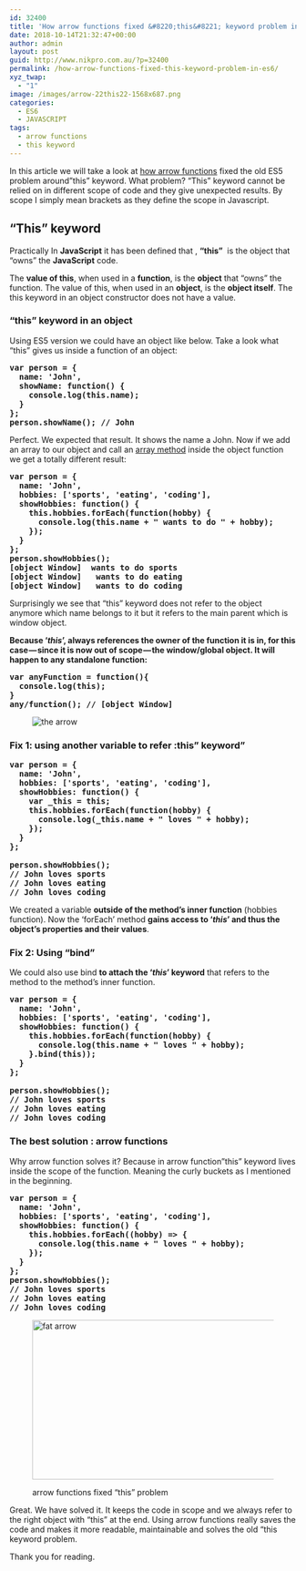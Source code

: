 ```yaml
---
id: 32400
title: 'How arrow functions fixed &#8220;this&#8221; keyword problem in ES6?'
date: 2018-10-14T21:32:47+00:00
author: admin
layout: post
guid: http://www.nikpro.com.au/?p=32400
permalink: /how-arrow-functions-fixed-this-keyword-problem-in-es6/
xyz_twap:
  - "1"
image: /images/arrow-22this22-1568x687.png
categories:
  - ES6
  - JAVASCRIPT
tags:
  - arrow functions
  - this keyword
---
```

In this article we will take a look at [how arrow functions](http://www.nikpro.com.au/some-arrow-function-benefits-with-examples-explained/) fixed the old ES5 problem around&#8221;this&#8221; keyword. What problem? &#8220;This&#8221; keyword cannot be relied on in different scope of code and they give unexpected results. By scope I simply mean brackets as they define the scope in Javascript.

## &#8220;This&#8221; keyword

Practically In **JavaScript** it has been defined that , **&#8220;this&#8221;**  is the object that &#8220;owns&#8221; the **JavaScript** code. 

The **value of this**, when used in a **function**, is the **object** that &#8220;owns&#8221; the function. The value of this, when used in an **object**, is the **object itself**. The this keyword in an object constructor does not have a value.

### &#8220;this&#8221; keyword in an object

Using ES5 version we could have an object like below. Take a look what &#8220;this&#8221; gives us inside a function of an object:

<pre class="wp-block-preformatted"><strong>var person = {
  name: 'John',
  showName: function() {
    console.log(this.name);
  }
};
person.showName(); // John</strong></pre>

Perfect. We expected that result. It shows the name a John. Now if we add an array to our object and call an [array method](http://www.nikpro.com.au/some-important-notes-explained-around-arrays-in-javascript/) inside the object function we get a totally different result:

<pre class="wp-block-preformatted"><strong>var person = {</strong><strong>
  name: 'John',</strong><strong>
  hobbies: ['sports', 'eating', 'coding'],</strong><strong>
  showHobbies: function() {</strong><strong>
    this.hobbies.forEach(function(<strong>hobby</strong>) {</strong><strong>
      console.log(this.name + " wants to do " + <strong>hobby</strong>);</strong><strong>
    });</strong><strong>
  }</strong><strong>
};<br />person.showHobbies();
[object Window]  wants to do sports
[object Window]   wants to do eating
[object Window]   wants to do coding</strong></pre>

Surprisingly we see that &#8220;this&#8221; keyword does not refer to the object anymore which name belongs to it but it refers to the main parent which is window object.

**Because ‘_this_’, always references the owner of the function it is in, for this case — since it is now out of scope — the window/global object. It will happen to any standalone function:**

<pre class="wp-block-preformatted"><strong>var anyFunction = function(){</strong><br /><strong>  console.log(this);</strong><br /><strong>}</strong><br /><strong>any/function(); // [object Window]</strong></pre><figure class="wp-block-image">

<img src="http://www.nikpro.com.authe-arrow.jpeg" alt="the arrow" class="wp-image-32402" /> </figure> 

### Fix 1: using another variable to refer :this&#8221; keyword&#8221;

<pre class="wp-block-preformatted"><strong>var person = {</strong><strong>
  name: 'John',</strong><strong>
  hobbies: ['sports', 'eating', 'coding'],</strong><strong>
  showHobbies: function() {</strong><strong>
    var _this = this;</strong><strong>
    this.hobbies.forEach(function(hobby) {</strong><strong>
      console.log(_this.name + " loves " + <strong>hobby</strong>); </strong><strong>
    });</strong><strong>
  }</strong><strong>
};</strong><br /><strong>
person.showHobbies();</strong><strong>
// John loves sports</strong><strong>
// John loves eating</strong><strong>
// John loves coding</strong></pre>

We created a variable **outside of the method’s inner function** (hobbies function). Now the ‘forEach’ method **gains access to ‘_this_’ and thus the object’s properties and their values**. 

### Fix 2: Using &#8220;bind&#8221;

We could also use bind **to attach the ‘_this_’ keyword** that refers to the method to the method’s inner function.

<pre class="wp-block-preformatted"><strong>var person = {</strong><strong>
  name: 'John',</strong><strong>
  hobbies: ['sports', 'eating', 'coding'],</strong><strong>
  showHobbies: function() {</strong><strong>
    this.hobbies.forEach(function(hobby) {</strong><strong>
      console.log(this.name + " loves " + hobby);</strong><strong>
    }.bind(this));</strong><strong>
  }</strong><strong>
};</strong><br /><strong>
person.showHobbies();<br />// John loves sports
// John loves eating
// John loves coding</strong></pre>

### The best solution : arrow functions

Why arrow function solves it? Because in arrow function&#8221;this&#8221; keyword lives inside the scope of the function. Meaning the curly buckets as I mentioned in the beginning.

<pre class="wp-block-preformatted"><strong>var person = {</strong><strong>
  name: 'John',</strong><strong>
  hobbies: ['sports', 'eating', 'coding'],</strong><strong>
  showHobbies: function() {</strong><strong>
    this.hobbies.forEach((hobby) => {</strong><strong>
      console.log(this.name + " loves " + hobby);</strong><strong>
    });</strong><strong>
  }</strong><strong>
};<br /><strong>person.showHobbies();<br />// John loves sports
// John loves eating
// John loves coding</strong></strong></pre><figure class="wp-block-image is-resized">

<img src="http://www.nikpro.com.aufat-arrow.png" alt="fat arrow" class="wp-image-32403" width="580" height="280" srcset="http://testgatsby.localfat-arrow.png 323w, http://testgatsby.localfat-arrow-300x145.png 300w" sizes="(max-width: 580px) 100vw, 580px" /> <figcaption>arrow functions fixed &#8220;this&#8221; problem</figcaption></figure> 

Great. We have solved it. It keeps the code in scope and we always refer to the right object with &#8220;this&#8221; at the end. Using arrow functions really saves the code and makes it more readable, maintainable and solves the old &#8220;this keyword problem. 

Thank you for reading.